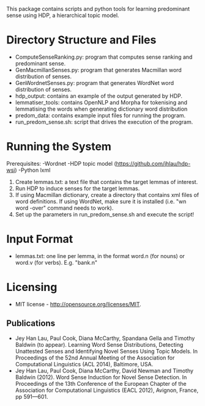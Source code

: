 This package contains scripts and python tools for learning predominant 
sense using HDP, a hierarchical topic model.

Directory Structure and Files
=============================
* ComputeSenseRanking.py: program that computes sense ranking and 
predominant sense.
* GenMacmillanSenses.py: program that generates Macmillan word 
distribution of senses.
* GenWordnetSenses.py: program that generates WordNet word distribution 
of senses.
* hdp_output: contains an example of the output generated by HDP.
* lemmatiser_tools: contains OpenNLP and Morpha for tokenising and 
 lemmatising the words when generating dictionary word distribution
* predom_data: contains example input files for running the program.
* run_predom_sense.sh: script that drives the execution of the program.

Running the System
==================
Prerequisites:
-Wordnet
-HDP topic model (https://github.com/jhlau/hdp-wsi)
-Python lxml

1. Create lemmas.txt: a text file that contains the target lemmas of 
interest.
2. Run HDP to induce senses for the target lemmas.
3. If using Macmillan dictionary, create a directory that contains xml 
files of word definitions. If using WordNet, make sure it is installed 
(i.e.  "wn word -over" command needs to work).
3. Set up the parameters in run_predom_sense.sh and execute the script!


Input Format
============
* lemmas.txt: one line per lemma, in the format word.n (for nouns)
or word.v (for verbs). E.g. "bank.n"

Licensing
=========
* MIT license - http://opensource.org/licenses/MIT.

Publications
------------
* Jey Han Lau, Paul Cook, Diana McCarthy, Spandana Gella and Timothy 
Baldwin (to appear). Learning Word Sense Distributions, Detecting 
Unattested Senses and Identifying Novel Senses Using Topic Models. In 
Proceedings of the 52nd Annual Meeting of the Association for 
Computational Linguistics (ACL 2014), Baltimore, USA.
* Jey Han Lau, Paul Cook, Diana McCarthy, David Newman and Timothy 
Baldwin (2012).  Word Sense Induction for Novel Sense Detection. In 
Proceedings of the 13th Conference of the European Chapter of the 
Association for Computational Linguistics (EACL 2012), Avignon, France, 
pp 591—601.

